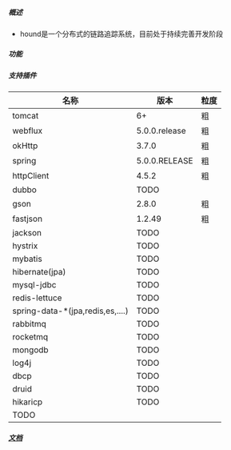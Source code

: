 ##### 概述
* hound是一个分布式的链路追踪系统，目前处于持续完善开发阶段
##### 功能
##### 支持插件
名称|版本|粒度
|---|---|---|
|tomcat|6+|粗|
|webflux|5.0.0.release|粗|
|okHttp|3.7.0|粗
|spring|5.0.0.RELEASE|粗
|httpClient|4.5.2|粗
|dubbo|TODO|
|gson|2.8.0|粗
|fastjson|1.2.49|粗
|jackson|TODO
|hystrix|TODO
|mybatis|TODO
|hibernate(jpa)|TODO
|mysql-jdbc|TODO
|redis-lettuce|TODO
|spring-data-*(jpa,redis,es,....)|TODO
|rabbitmq|TODO
|rocketmq|TODO
|mongodb|TODO
|log4j|TODO
|dbcp|TODO
|druid|TODO
|hikaricp|TODO
|TODO
##### [文档](https://github.com/bytes1024/hound/wiki)
